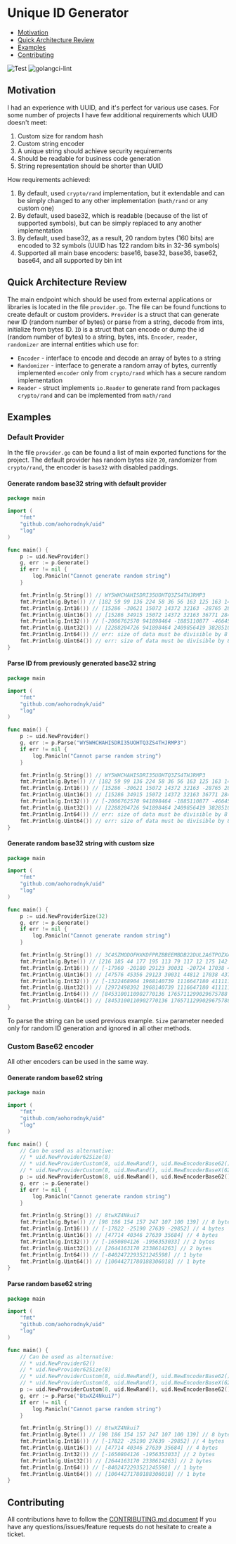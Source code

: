 # Unique ID Generator

* [Motivation](#motivation)
* [Quick Architecture Review](#quick-architecture-review)
* [Examples](#examples)
* [Contributing](#contributing)

![Test](https://github.com/aohorodnyk/uid/workflows/Test/badge.svg) ![golangci-lint](https://github.com/aohorodnyk/uid/workflows/golangci-lint/badge.svg)

## Motivation
I had an experience with UUID, and it's perfect for various use cases. For some number of projects I have few additional requirements which UUID doesn't meet:
1. Custom size for random hash
1. Custom string encoder
1. A unique string should achieve security requirements
1. Should be readable for business code generation
1. String representation should be shorter than UUID

How requirements achieved:
1. By default, used `crypto/rand` implementation, but it extendable and can be simply changed to any other implementation (`math/rand` or any custom one)
1. By default, used base32, which is readable (because of the list of supported symbols), but can be simply replaced to any another implementation
1. By default, used base32, as a result, 20 random bytes (160 bits) are encoded to 32 symbols (UUID has 122 random bits in 32-36 symbols)
1. Supported all main base encoders: base16, base32, base36, base62, base64, and all supported by bin int

## Quick Architecture Review
The main endpoint which should be used from external applications or libraries is located in the file `provider.go`.
The file can be found functions to create default or custom providers.
`Provider` is a struct that can generate new ID (random number of bytes) or parse from a string, decode from ints, initialize from bytes ID.
`ID` is a struct that can encode or dump the id (random number of bytes) to a string, bytes, ints.
`Encoder`, `reader`, `randomizer` are internal entities which use for:
* `Encoder` - interface to encode and decode an array of bytes to a string
* `Randomizer` - interface to generate a random array of bytes, currently implemented `encoder` only from `crypto/rand` which has a secure random implementation
* `Reader` - struct implements `io.Reader` to generate rand from packages `crypto/rand` and can be implemented from `math/rand` 

## Examples

### Default Provider
In the file `provider.go` can be found a list of main exported functions for the project.
The default provider has random bytes size `20`, randomizer from `crypto/rand`, the encoder is `base32` with disabled paddings.

#### Generate random base32 string with default provider
```go
package main

import (
	"fmt"
	"github.com/aohorodnyk/uid"
	"log"
)

func main() {
	p := uid.NewProvider()
	g, err := p.Generate()
	if err != nil {
		log.Panicln("Cannot generate random string")
	}

	fmt.Println(g.String()) // WY5WHCHAHISDRI35UOHTQ3ZS4THJRMP3
	fmt.Println(g.Byte()) // [182 59 99 136 224 58 36 56 163 125 163 143 56 111 50 228 206 152 177 251]
	fmt.Println(g.Int16()) // [15286 -30621 15072 14372 32163 -28765 28472 -7118 -26418 -1103]
	fmt.Println(g.Uint16()) // [15286 34915 15072 14372 32163 36771 28472 58418 39118 64433]
	fmt.Println(g.Int32()) // [-2006762570 941898464 -1885110877 -466456776 -72247090]
	fmt.Println(g.Uint32()) // [2288204726 941898464 2409856419 3828510520 4222720206]
	fmt.Println(g.Int64()) // err: size of data must be divisible by 8
	fmt.Println(g.Uint64()) // err: size of data must be divisible by 8
}
```

#### Parse ID from previously generated base32 string
```go
package main

import (
	"fmt"
	"github.com/aohorodnyk/uid"
	"log"
)

func main() {
	p := uid.NewProvider()
	g, err := p.Parse("WY5WHCHAHISDRI35UOHTQ3ZS4THJRMP3")
	if err != nil {
		log.Panicln("Cannot parse random string")
	}

	fmt.Println(g.String()) // WY5WHCHAHISDRI35UOHTQ3ZS4THJRMP3
	fmt.Println(g.Byte()) // [182 59 99 136 224 58 36 56 163 125 163 143 56 111 50 228 206 152 177 251]
	fmt.Println(g.Int16()) // [15286 -30621 15072 14372 32163 -28765 28472 -7118 -26418 -1103]
	fmt.Println(g.Uint16()) // [15286 34915 15072 14372 32163 36771 28472 58418 39118 64433]
	fmt.Println(g.Int32()) // [-2006762570 941898464 -1885110877 -466456776 -72247090]
	fmt.Println(g.Uint32()) // [2288204726 941898464 2409856419 3828510520 4222720206]
	fmt.Println(g.Int64()) // err: size of data must be divisible by 8
	fmt.Println(g.Uint64()) // err: size of data must be divisible by 8
}
```

#### Generate random base32 string with custom size
```go
package main

import (
	"fmt"
	"github.com/aohorodnyk/uid"
	"log"
)

func main() {
	p := uid.NewProviderSize(32)
	g, err := p.Generate()
	if err != nil {
		log.Panicln("Cannot generate random string")
	}

	fmt.Println(g.String()) // 3C4SZMODOFHXKDFPRZBBEEMBDB22DUL2A6TPOZXAHDAJJO56PGGQ
	fmt.Println(g.Byte()) // [216 185 44 177 195 113 79 117 12 175 142 66 18 17 129 24 117 161 209 122 7 166 247 102 224 56 192 148 187 190 121 141]
	fmt.Println(g.Int16()) // [-17960 -20180 29123 30031 -20724 17038 4370 6273 -24203 31441 -23033 26359 14560 -27456 -16709 -29319]
	fmt.Println(g.Uint16()) // [47576 45356 29123 30031 44812 17038 4370 6273 41333 31441 42503 26359 14560 38080 48827 36217]
	fmt.Println(g.Int32()) // [-1322468904 1968140739 1116647180 411111698 2060558709 1727505927 -1799341856 -1921401157]
	fmt.Println(g.Uint32()) // [2972498392 1968140739 1116647180 411111698 2060558709 1727505927 2495625440 2373566139]
	fmt.Println(g.Int64()) // [8453100110902770136 1765711299029675788 7419581462171722101 -8252355129315936032]
	fmt.Println(g.Uint64()) // [8453100110902770136 1765711299029675788 7419581462171722101 10194388944393615584]
}
```

To parse the string can be used previous example. `Size` parameter needed only for random ID generation and ignored in all other methods.

### Custom Base62 encoder
All other encoders can be used in the same way.

#### Generate random base62 string
```go
package main

import (
	"fmt"
	"github.com/aohorodnyk/uid"
	"log"
)

func main() {
	// Can be used as alternative:
	// * uid.NewProvider62Size(8)
	// * uid.NewProviderCustom(8, uid.NewRand(), uid.NewEncoderBase62())
	// * uid.NewProviderCustom(8, uid.NewRand(), uid.NewEncoderBaseX(62))
	p := uid.NewProviderCustom(8, uid.NewRand(), uid.NewEncoderBase62())
	g, err := p.Generate()
	if err != nil {
		log.Panicln("Cannot generate random string")
	}

	fmt.Println(g.String()) // 8twXZ4Nkui7
	fmt.Println(g.Byte()) // [98 186 154 157 247 107 100 139] // 8 bytes
	fmt.Println(g.Int16()) // [-17822 -25190 27639 -29852] // 4 bytes
	fmt.Println(g.Uint16()) // [47714 40346 27639 35684] // 4 bytes
	fmt.Println(g.Int32()) // [-1650804126 -1956353033] // 2 bytes
	fmt.Println(g.Uint32()) // [2644163170 2338614263] // 2 bytes
	fmt.Println(g.Int64()) // [-8402472293521245598] // 1 byte
	fmt.Println(g.Uint64()) // [10044271780188306018] // 1 byte
}
```

#### Parse random base62 string
```go
package main

import (
	"fmt"
	"github.com/aohorodnyk/uid"
	"log"
)

func main() {
	// Can be used as alternative:
	// * uid.NewProvider62()
	// * uid.NewProvider62Size(8)
	// * uid.NewProviderCustom(8, uid.NewRand(), uid.NewEncoderBase62())
	// * uid.NewProviderCustom(8, uid.NewRand(), uid.NewEncoderBaseX(62))
	p := uid.NewProviderCustom(8, uid.NewRand(), uid.NewEncoderBase62())
	g, err := p.Parse("8twXZ4Nkui7")
	if err != nil {
		log.Panicln("Cannot parse random string")
	}

	fmt.Println(g.String()) // 8twXZ4Nkui7
	fmt.Println(g.Byte()) // [98 186 154 157 247 107 100 139] // 8 bytes
	fmt.Println(g.Int16()) // [-17822 -25190 27639 -29852] // 4 bytes
	fmt.Println(g.Uint16()) // [47714 40346 27639 35684] // 4 bytes
	fmt.Println(g.Int32()) // [-1650804126 -1956353033] // 2 bytes
	fmt.Println(g.Uint32()) // [2644163170 2338614263] // 2 bytes
	fmt.Println(g.Int64()) // [-8402472293521245598] // 1 byte
	fmt.Println(g.Uint64()) // [10044271780188306018] // 1 byte
}
```

## Contributing
All contributions have to follow the [CONTRIBUTING.md document](https://github.com/aohorodnyk/uid/blob/main/CONTRIBUTING.md)
If you have any questions/issues/feature requests do not hesitate to create a ticket.
